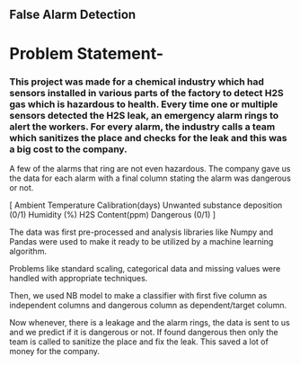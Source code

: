 ## False Alarm Detection

# Problem Statement-
### This project was made for a chemical industry which had sensors installed in various parts of the factory to detect H2S gas which is hazardous to health. Every time one or multiple sensors detected the H2S leak, an emergency alarm rings to alert the workers. For every alarm, the industry calls a team which sanitizes the place and checks for the leak and this was a big cost to the company.

A few of the alarms that ring are not even hazardous. The company gave us the data for each alarm with a final column stating the alarm was dangerous or not.

[ Ambient Temperature	Calibration(days)	Unwanted substance deposition (0/1)	Humidity (%)	H2S Content(ppm)	Dangerous (0/1) ]

The data was first pre-processed and analysis libraries like Numpy and Pandas were used to make it ready to be utilized by a machine learning algorithm.

Problems like standard scaling, categorical data and missing values were handled with appropriate techniques.

Then, we used NB model to make a classifier with first five column as independent columns and dangerous column as dependent/target column.

Now whenever, there is a leakage and the alarm rings, the data is sent to us and we predict if it is dangerous or not. If found dangerous then only the team is called to sanitize the place and fix the leak. This saved a lot of money for the company. 
